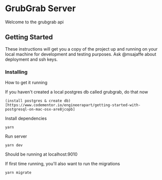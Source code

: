 # GrubGrab Server

Welcome to the grubgrab api

## Getting Started

These instructions will get you a copy of the project up and running on your local machine for development and testing purposes. Ask @msajaffe about deployment and ssh keys.

### Installing

How to get it running

If you haven't created a local postgres db called grubgrab, do that now

```
(install postgres & create db)[https://www.codementor.io/engineerapart/getting-started-with-postgresql-on-mac-osx-are8jcopb]
```

Install dependencies

```
yarn
```

Run server

```
yarn dev
```
Should be running at localhost:9010

If first time running, you'll also want to run the migrations

```
yarn migrate
```
